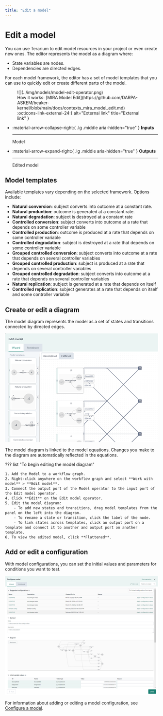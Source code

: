 ```yaml
---
title: "Edit a model"
---
```


# Edit a model

You can use Terarium to edit model resources in your project or even create new ones. The editor represents the model as a diagram where:

- State variables are nodes.
- Dependencies are directed edges. 

For each model framework, the editor has a set of model templates that you can use to quickly edit or create different parts of the model.

<!-- ## Add or edit an equation

Terarium represents model equations as both [MathLive](https://cortexjs.io/mathlive/virtual-keyboard/) :octicons-link-external-24: and [LaTeX](https://www.latex-project.org/) :octicons-link-external-24: expressions. You can create or edit either expression, and your changes are automatically applied to the other.

![Mathematical equations for a SIR model](../img/models/equation-edit.png)

Equations are also linked to the model diagram. Changes you make to the expressions are automatically reflected in the diagram. 

??? list "To create or edit an equation"

    1. Add the Model to a workflow graph and click **Open**.
    2. Scroll down to the Model equations section and click **Edit**.
    3. Select or create an equation to edit: 
    
        * To add a new equation, click :octicons-plus-24:{ aria-hidden="true" } **Add Equation**.
        * To edit an existing equation, click anywhere on the equation.
        * To delete an equation, hover over it and click **Delete** > **Confirm delete**.
    
    4. Edit the equation in either the **MathLive** or **LaTeX** field. Changes you make in either field are automatically reflected in the other.
    
        ??? tip "Virtual keyboard"
    
            The MathLive field has a [virtual keyboard](https://cortexjs.io/mathlive/virtual-keyboard/) :octicons-link-external-24: that helps you enter mathematical symbols and functions. Click :material-keyboard-outline:{ title="Virtual keyboard" } to enable it.
    
    5. Click **Save**.
    6. Repeat steps 3&ndash;5 to add or edit more equations.  -->

<figure markdown>
![](../img/models/model-edit-operator.png)
<figcaption markdown>How it works: [MIRA Model Edit](https://github.com/DARPA-ASKEM/beaker-kernel/blob/main/docs/contexts_mira_model_edit.md) :octicons-link-external-24:{ alt="External link" title="External link" }</figcaption> 
</figure>

<div class="grid cards" markdown>

-   :material-arrow-collapse-right:{ .lg .middle aria-hidden="true" } __Inputs__

    ---

    Model

-   :material-arrow-expand-right:{ .lg .middle aria-hidden="true" } __Outputs__

    ---

    Edited model

</div>

## Model templates

Available templates vary depending on the selected framework. Options include:

- **Natural conversion**: subject converts into outcome at a constant rate.
- **Natural production**: outcome is generated at a constant rate.
- **Natural degradation**: subject is destroyed at a constant rate
- **Controlled conversion**: subject converts into outcome at a rate that depends on some controller variable
- **Controlled production**: outcome is produced at a rate that depends on some controller variable
- **Controlled degradation**: subject is destroyed at a rate that depends on some controller variable
- **Grouped controlled conversion**: subject converts into outcome at a rate that depends on several controller variables
- **Grouped controlled production**: subject is produced at a rate  that depends on several controller variables
- **Grouped controlled degradation**: subject converts into outcome at a rate that depends on several controller variables
- **Natural replication**: subject is generated at a rate that depends on itself
- **Controlled replication**: subject generates at a rate that depends on itself and some controller variable

## Create or edit a diagram

The model diagram represents the model as a set of states and transitions connected by directed edges.

![Diagram showing the connected states and transitions in a SIR model](../img/models/diagram-edit.png)

The model diagram is linked to the model equations. Changes you make to the diagram are automatically reflected in the equations. 

??? list "To begin editing the model diagram"

    1. Add the Model to a workflow graph.
    2. Right-click anywhere on the workflow graph and select **Work with model** > **Edit model**.
    3. Connect the output port of the Model operator to the input port of the Edit model operator.
    4. Click **Edit** on the Edit model operator.
    5. Edit the model diagram:
        - To add new states and transitions, drag model templates from the panel on the left into the diagram.
        - To rename a state or transition, click the label of the node.
        - To link states across templates, click an output port on a template and connect it to another and output port on another template.
    6. To view the edited model, click **Flattened**.

<!-- ## Add or edit an observable

An observable is quantity of a model that can be measured as an "observation" data point. Terarium represents observables as both [MathLive](https://cortexjs.io/mathlive/virtual-keyboard/) :octicons-link-external-24: and [LaTeX](https://www.latex-project.org/) :octicons-link-external-24: expressions. You can create or edit either expression, and your changes are automatically applied to the other.

![Mathematical equations for a SIR model](../img/models/observable-edit.png)

??? list "To create or edit an observable"

    1. Add the Model to a workflow graph and click **Open**.
    2. Scroll down to the Model observables section and click **Edit**.
    3. Select or create an observable to edit:
    
        * To add a new observable, click :octicons-plus-24:{ aria-hidden="true" } **Add observable**.
        * To edit an existing observable, click anywhere on the observable.
        * To delete an observable, hover over it and click **Delete** > **Confirm delete**.
    
    4. Edit the observable in either the [MathLive](https://cortexjs.io/mathlive/virtual-keyboard/) :octicons-link-external-24: or [LaTeX](https://www.latex-project.org/) :octicons-link-external-24: field. Changes you make in either field are automatically reflected in the other.
    
        ??? tip "Virtual keyboard"
    
            The MathLive field has a [virtual keyboard](https://cortexjs.io/mathlive/virtual-keyboard/) :octicons-link-external-24: that helps you enter mathematical symbols and functions. Click :material-keyboard-outline:{ title="Virtual keyboard" } to enable it.
    
    5. Click **Save**.
    6. Repeat steps 3&ndash;5 to add or edit more observables. -->

## Add or edit a configuration

With model configurations, you can set the initial values and parameters for conditions you want to test.

![Model configurations table showing the initial conditions and parameters for a default configuration](../img/models/configurations.png)

For information about adding or editing a model configuration, see [Configure a model](configure-model.md).